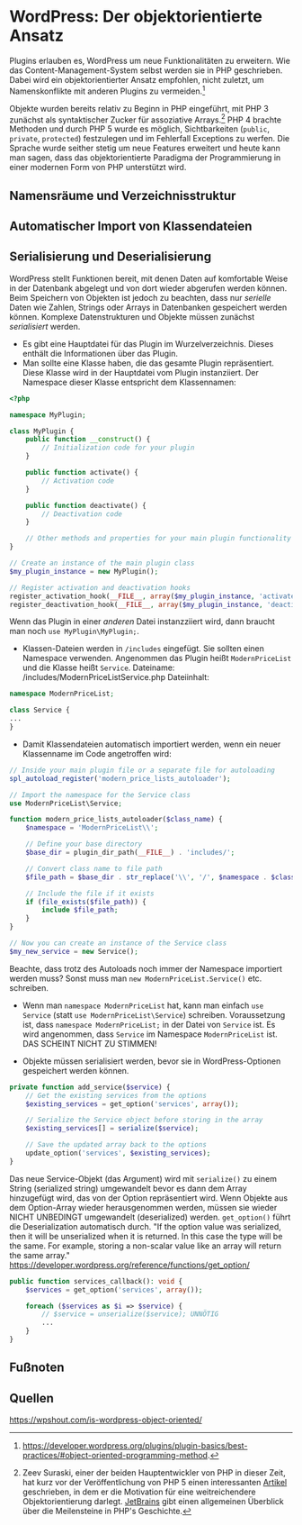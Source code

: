 # WordPress: Der objektorientierte Ansatz
Plugins erlauben es, WordPress um neue Funktionalitäten zu erweitern. Wie das Content-Management-System selbst werden sie in PHP geschrieben. Dabei wird ein objektorientierter Ansatz empfohlen, nicht zuletzt, um Namenskonflikte mit anderen Plugins zu vermeiden.[^1]

Objekte wurden bereits relativ zu Beginn in PHP eingeführt, mit PHP 3 zunächst als syntaktischer Zucker für assoziative Arrays.[^2] PHP 4 brachte Methoden und durch PHP 5 wurde es möglich, Sichtbarkeiten (`public`, `private`, `protected`) festzulegen und im Fehlerfall Exceptions zu werfen. Die Sprache wurde seither stetig um neue Features erweitert und heute kann man sagen, dass das objektorientierte Paradigma der Programmierung in einer modernen Form von PHP unterstützt wird.

## Namensräume und Verzeichnisstruktur

## Automatischer Import von Klassendateien

## Serialisierung und Deserialisierung
WordPress stellt Funktionen bereit, mit denen Daten auf komfortable Weise in der Datenbank abgelegt und von dort wieder abgerufen werden können. Beim Speichern von Objekten ist jedoch zu beachten, dass nur *serielle* Daten wie Zahlen, Strings oder Arrays in Datenbanken gespeichert werden können. Komplexe Datenstrukturen und Objekte müssen zunächst *serialisiert* werden.

- Es gibt eine Hauptdatei für das Plugin im Wurzelverzeichnis. Dieses enthält die Informationen über das Plugin.
- Man sollte eine Klasse haben, die das gesamte Plugin repräsentiert. Diese Klasse wird in der Hauptdatei vom Plugin instanziiert. Der Namespace dieser Klasse entspricht dem Klassennamen:
```php
<?php

namespace MyPlugin;

class MyPlugin {
    public function __construct() {
        // Initialization code for your plugin
    }

    public function activate() {
        // Activation code
    }

    public function deactivate() {
        // Deactivation code
    }

    // Other methods and properties for your main plugin functionality
}

// Create an instance of the main plugin class
$my_plugin_instance = new MyPlugin();

// Register activation and deactivation hooks
register_activation_hook(__FILE__, array($my_plugin_instance, 'activate'));
register_deactivation_hook(__FILE__, array($my_plugin_instance, 'deactivate'));
```
Wenn das Plugin in einer *anderen* Datei instanzziiert wird, dann braucht man noch `use MyPlugin\MyPlugin;`.

- Klassen-Dateien werden in `/includes` eingefügt. Sie sollten einen Namespace verwenden. Angenommen das Plugin heißt `ModernPriceList` und die Klasse heißt `Service`.
Dateiname: /includes/ModernPriceListService.php
Dateiinhalt: 
```php
namespace ModernPriceList;

class Service {
...
}
```

- Damit Klassendateien automatisch importiert werden, wenn ein neuer Klassenname im Code angetroffen wird:
```php
// Inside your main plugin file or a separate file for autoloading
spl_autoload_register('modern_price_lists_autoloader');

// Import the namespace for the Service class
use ModernPriceList\Service;

function modern_price_lists_autoloader($class_name) {
    $namespace = 'ModernPriceList\\';

    // Define your base directory
    $base_dir = plugin_dir_path(__FILE__) . 'includes/';

    // Convert class name to file path
    $file_path = $base_dir . str_replace('\\', '/', $namespace . $class_name) . '.php';

    // Include the file if it exists
    if (file_exists($file_path)) {
        include $file_path;
    }
}

// Now you can create an instance of the Service class
$my_new_service = new Service();
```
Beachte, dass trotz des Autoloads noch immer der Namespace importiert werden muss? Sonst muss man `new ModernPriceList.Service()` etc. schreiben.

- Wenn man `namespace ModernPriceList` hat, kann man einfach `use Service` (statt `use ModernPriceList\Service`) schreiben. Voraussetzung ist, dass `namespace ModernPriceList;` in der Datei von `Service` ist. Es wird angenommen, dass `Service` im Namespace `ModernPriceList` ist.
DAS SCHEINT NICHT ZU STIMMEN!

- Objekte müssen serialisiert werden, bevor sie in WordPress-Optionen gespeichert werden können.
```php
private function add_service($service) {
    // Get the existing services from the options
    $existing_services = get_option('services', array());

    // Serialize the Service object before storing in the array
    $existing_services[] = serialize($service);

    // Save the updated array back to the options
    update_option('services', $existing_services);
}
```
Das neue Service-Objekt (das Argument) wird mit `serialize()` zu einem String (serialized string) umgewandelt bevor es dann dem Array hinzugefügt wird, das von der Option repräsentiert wird.
Wenn Objekte aus dem Option-Array wieder herausgenommen werden, müssen sie wieder NICHT UNBEDINGT umgewandelt (deserialized) werden. `get_option()` führt die Deserialization automatisch durch.
"If the option value was serialized, then it will be unserialized when it is returned. In this case the type will be the same. For example, storing a non-scalar value like an array will return the same array."
https://developer.wordpress.org/reference/functions/get_option/
```php
public function services_callback(): void {
    $services = get_option('services', array());

    foreach ($services as $i => $service) {
        // $service = unserialize($service); UNNÖTIG
        ...
    }
}
```

## Fußnoten
[^1]: https://developer.wordpress.org/plugins/plugin-basics/best-practices/#object-oriented-programming-method.
[^2]: Zeev Suraski, einer der beiden Hauptentwickler von PHP in dieser Zeit, hat kurz vor der Veröffentlichung von PHP 5 einen interessanten [Artikel](https://www.devx.com/web-development-zone/10007/) geschrieben, in dem er die Motivation für eine weitreichendere Objektorientierung darlegt. [JetBrains](https://www.jetbrains.com/lp/php-25/) gibt einen allgemeinen Überblick über die Meilensteine in PHP's Geschichte.

## Quellen
https://wpshout.com/is-wordpress-object-oriented/

